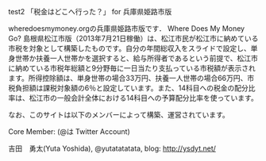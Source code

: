test2
「税金はどこへ行った？」 for 兵庫県姫路市版

wheredoesmymoney.orgの兵庫県姫路市版です． Where Does My Money Go? 島根県松江市版（2013年7月21日稼働）は、松江市民が松江市に納めている市税を対象として構築したものです。自分の年間総収入をスライドで設定し、単身世帯か扶養一人世帯かを選択すると、給与所得者であるという前提で、松江市に納めている市税年総額と9分野毎に一日当たり支払っている市税額が表示されます。所得控除額は、単身世帯の場合33万円、扶養一人世帯の場合66万円、市税負担額は課税対象額の6％と設定しています。また、14科目への税金の配分比率は、松江市の一般会計全体における14科目への予算配分比率を使っています。

なお、このサイトは以下のメンバーによって構築、運営されています。

Core Member: (@は Twitter Account)

吉田　勇太(Yuta Yoshida), @yutatatatata, blog: http://ysdyt.net/

